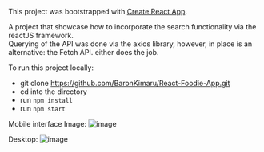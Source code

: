 This project was bootstrapped with [Create React App](https://github.com/facebook/create-react-app).

A project that showcase how to incorporate the search functionality via the reactJS framework.   
Querying of the API was done via the axios library, however, in place is an alternative: the Fetch API. either does the job.

To run this project locally:
* git clone https://github.com/BaronKimaru/React-Foodie-App.git
* cd into the directory
* run `npm install`
* run `npm start`

Mobile interface
Image: ![image](https://user-images.githubusercontent.com/16536231/72787309-ba561a80-3c40-11ea-906f-b8d894a77377.png)

Desktop:
![image](https://user-images.githubusercontent.com/16536231/72790645-099f4980-3c47-11ea-8fda-2901cd347110.png)



